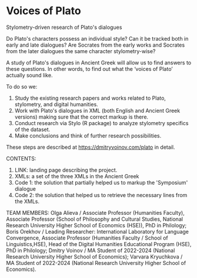 # Voices of Plato
Stylometry-driven research of Plato's dialogues

Do Plato's characters possess an individual style?
Can it be tracked both in early and late dialogues?
Are Socrates from the early works and Socrates from the later dialogues the same character stylometry-wise?

A study of Plato's dialogues in Ancient Greek will allow us to find answers to these questions.
In other words, to find out what the ‘voices of Plato’ actually sound like.

To do so we:
1. Study the existing research papers and works related to Plato, stylometry, and digital humanities.
2. Work with Plato's dialogues in XML (both English and Ancient Greek versions) making sure that the correct markup is there.
3. Conduct research via Stylo (R package) to analyze stylometry specifics of the dataset.
4. Make conclusions and think of further research possibilities.

These steps are described at https://dmitryvoinov.com/plato in detail.

CONTENTS:
1. LINK: landing page describing the project.
2. XMLs: a set of the three XMLs in the Ancient Greek
3. Code 1: the solution that partially helped us to markup the 'Symposium' dialogue
4. Code 2: the solution that helped us to retrieve the necessary lines from the XMLs.

TEAM MEMBERS:
Olga Alieva / Associate Professor (Humanities Faculty), Associate Professor (School of Philosophy and Cultural Studies, National Research University Higher School of Economics (HSE)), PhD in Philology;
Boris Orekhov / Leading Researcher: International Laboratory for Language Convergence, Associate Professor (Humanities Faculty / School of Linguistics,HSE), Head of the Digital Humanities Educational Program (HSE), PhD in Philology;
Dmitry Voinov / MA Student of 2022-2024 (National Research University Higher School of Economics);
Varvara Kryuchkova / MA Student of 2022-2024 (National Research University Higher School of Economics).
